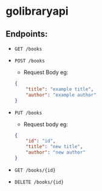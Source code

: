 # golibraryapi

## Endpoints:
- `GET /books`
- `POST /books`
    - Request Body eg:
    ```json
    {
        "title": "example title",
        "author": "example author"
    }
    ```
- `PUT /books`
    - Request body eg:
    ```json
    {
        "id": "id",
        "title": "new title",
        "author": "new author"
    }
    ```

- `GET /books/{id}`
- `DELETE /books/{id}`
